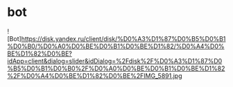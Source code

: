 # bot

![Bot]https://disk.yandex.ru/client/disk/%D0%A3%D1%87%D0%B5%D0%B1%D0%B0/%D0%A0%D0%BE%D0%B1%D0%BE%D1%82/%D0%A4%D0%BE%D1%82%D0%BE?idApp=client&dialog=slider&idDialog=%2Fdisk%2F%D0%A3%D1%87%D0%B5%D0%B1%D0%B0%2F%D0%A0%D0%BE%D0%B1%D0%BE%D1%82%2F%D0%A4%D0%BE%D1%82%D0%BE%2FIMG_5891.jpg
